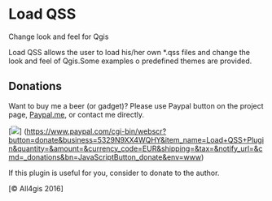 # Load QSS
Change look and feel for Qgis

Load QSS allows the user to load his/her own *.qss files and change the look and feel of Qgis.Some examples o predefined themes are provided.

## Donations
Want to buy me a beer (or gadget)? Please use Paypal button on the project page, [Paypal.me](https://www.paypal.me/all4gis), or contact me directly.

[![](https://www.paypalobjects.com/en_US/i/btn/btn_donateCC_LG.gif)]
(https://www.paypal.com/cgi-bin/webscr?button=donate&business=5329N9XX4WQHY&item_name=Load+QSS+Plugin&quantity=&amount=&currency_code=EUR&shipping=&tax=&notify_url=&cmd=_donations&bn=JavaScriptButton_donate&env=www)

If this plugin is useful for you, consider to donate to the author.


[© All4gis 2016]
